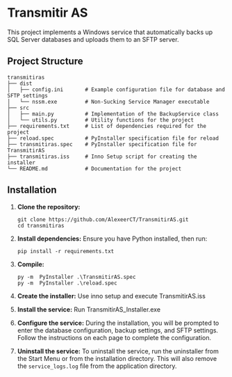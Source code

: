 # Transmitir AS

This project implements a Windows service that automatically backs up SQL Server databases and uploads them to an SFTP server. 

## Project Structure

```
transmitiras
├── dist
│   ├── config.ini       # Example configuration file for database and SFTP settings
│   └── nssm.exe         # Non-Sucking Service Manager executable
├── src
│   ├── main.py          # Implementation of the BackupService class
│   └── utils.py         # Utility functions for the project
├── requirements.txt     # List of dependencies required for the project
├── reload.spec          # PyInstaller specification file for reload
├── transmitiras.spec    # PyInstaller specification file for TransmitirAS
├── transmitiras.iss     # Inno Setup script for creating the installer
└── README.md            # Documentation for the project
```

## Installation

1. **Clone the repository:**
   ```
   git clone https://github.com/AlexeerCT/TransmitirAS.git
   cd transmitiras
   ```

2. **Install dependencies:**
   Ensure you have Python installed, then run:
   ```
   pip install -r requirements.txt
   ```

3. **Compile:**
   ```
   py -m  PyInstaller .\TransmitirAS.spec
   py -m  PyInstaller .\reload.spec   
   ```

4. **Create the installer:**
   Use inno setup and execute TransmitirAS.iss

5. **Install the service:**
   Run TransmitirAS_Installer.exe

6. **Configure the service:**
During the installation, you will be prompted to enter the database configuration, backup settings, and SFTP settings. Follow the instructions on each page to complete the configuration.

7. **Uninstall the service:**
To uninstall the service, run the uninstaller from the Start Menu or from the installation directory. This will also remove the `service_logs.log` file from the application directory.

